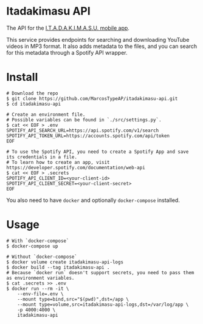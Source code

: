 # Itadakimasu API
The API for the [I.T.A.D.A.K.I.M.A.S.U. mobile app](https://github.com/MarcosTypeAP/itadakimasu-client).

This service provides endpoints for searching and downloading YouTube videos in MP3 format.
It also adds metadata to the files, and you can search for this metadata through a Spotify API wrapper.

# Install
```shell
# Download the repo
$ git clone https://github.com/MarcosTypeAP/itadakimasu-api.git
$ cd itadakimasu-api

# Create an environment file.
# Possible variables can be found in `./src/settings.py`.
$ cat << EOF > .env
SPOTIFY_API_SEARCH_URL=https://api.spotify.com/v1/search
SPOTIFY_API_TOKEN_URL=https://accounts.spotify.com/api/token
EOF

# To use the Spotify API, you need to create a Spotify App and save its credentials in a file.
# To learn how to create an app, visit https://developer.spotify.com/documentation/web-api
$ cat << EOF > .secrets
SPOTIFY_API_CLIENT_ID=<your-client-id>
SPOTIFY_API_CLIENT_SECRET=<your-client-secret>
EOF
```

You also need to have `docker` and optionally `docker-compose` installed.

# Usage
```shell
# With `docker-compose`
$ docker-compose up

# Without `docker-compose`
$ docker volume create itadakimasu-api-logs
$ docker build --tag itadakimasu-api .
# Because `docker run` doesn't support secrets, you need to pass them as environment variables.
$ cat .secrets >> .env
$ docker run --rm -it \
    --env-file=.env \
    --mount type=bind,src="$(pwd)",dst=/app \
    --mount type=volume,src=itadakimasu-api-logs,dst=/var/log/app \
    -p 4000:4000 \
    itadakimasu-api
```
